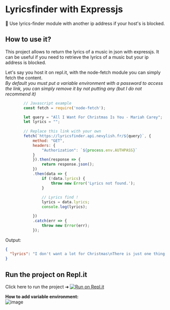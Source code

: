 # Lyricsfinder with Expressjs
🎵 Use lyrics-finder module with another ip address if your host's is blocked.

## How to use it?
This project allows to return the lyrics of a music in json with expressjs. It can be useful if you need to retrieve the lyrics of a music but your ip address is blocked.

Let's say you host it on repl.it, with the node-fetch module you can simply fetch the content.
<br>*By default you must put a variable environment with a password to access the link, you can simply remove it by not putting any (but I do not recommend it)*

```js
        // Javascript example
        const fetch = require('node-fetch');

        let query = "All I Want For Christmas Is You - Mariah Carey";
        let lyrics = "";
        
        // Replace this link with your own
        fetch(`https://lyricsfinder.api.nevylish.fr/${query}`, {
            method: "GET",
            headers: {
                "Authorization": `${process.env.AUTHPASS}`
            }
            }).then(response => {
                return response.json();
            })
            .then(data => {
                if (!data.lyrics) {
                    throw new Error('Lyrics not found.');
                }
                
                // Lyrics find !
                lyrics = data.lyrics;
                console.log(lyrics);

            })
            .catch(err => {
                throw new Error(err);
            });
```
Output:
```json
{
  "lyrics": "I don't want a lot for Christmas\nThere is just one thing I need\nI don't care about the presents underneath the Christmas tree\nI just want you for my own\nMore than you could ever know\nMake my wish come true\nAll I want for Christmas is you\nYeah\n\nI don't want a lot for Christmas\nThere is just one thing I need (and I)\nDon't care about the presents underneath the Christmas tree\nI don't need to hang my stocking there upon the fireplace\nSanta Claus won't make me happy with a toy on Christmas Day\n\nI just want you for my own\nMore than you could ever know\nMake my wish come true\nAll I want for Christmas is you\nYou, baby\n\nOh, I won't ask for much this Christmas\nI won't even wish for snow (and I)\nI'm just gonna keep on waiting underneath the mistletoe\nI won't make a list and send it to the North Pole for Saint Nick\nI won't even stay awake to hear those magic reindeer click\n\n'Cause I just want you here tonight\nHolding on to me so tight\nWhat more can I do?\nOh, baby, all I want for Christmas is you\nYou, baby\n\nOh-oh, all the lights are shining so brightly everywhere (so brightly, baby)\nAnd the sound of children's laughter fills the air (oh, oh, yeah)\nAnd everyone is singing (oh, yeah)\nI hear those sleigh bells ringing\nSanta, won't you bring me the one I really need? (Yeah, oh)\nWon't you please bring my baby to me?\n\nOh, I don't want a lot for Christmas\nThis is all I'm asking for\nI just wanna see my baby standing right outside my door\n\nOh, I just want you for my own\nMore than you could ever know\nMake my wish come true\nOh, baby, all I want for Christmas is you\nYou, baby\n\nAll I want for Christmas is you, baby\nAll I want for Christmas is you, baby\nAll I want for Christmas is you, baby\nAll I want for Christmas (all I really want) is you, baby\nAll I want (I want) for Christmas (all I really want) is you, baby"
}
```

## Run the project on Repl.it
Click here to run the project ➜ [![Run on Repl.it](https://repl.it/badge/github/Nevylish/lyricsfinder-express)](https://repl.it/github/Nevylish/lyricsfinder-express)

**How to add variable environment:**<br>
![image](https://user-images.githubusercontent.com/36775882/146649227-eadbf585-acab-473f-8e73-891db072b15a.png)

